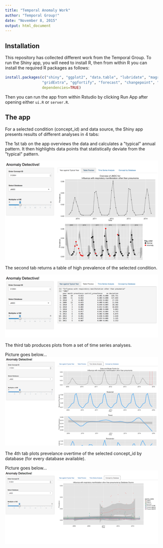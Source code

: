 ```yaml
---
title: "Temporal Anomaly Work"
author: "Temporal Group!"
date: "November 8, 2015"
output: html_document
---
```


## Installation


This repository has collected different work from the Temporal Group. To run the Shiny app, you will need to install R, then from within R you can install the required R packages as 
follows: 

```r
install.packages(c("shiny", "ggplot2", "data.table", "lubridate", "magrittr", 
                 "gridExtra", "ggfortify", "forecast", "changepoint", "strucchange"), 
                 dependencies=TRUE)
```

Then you can run the app from within Rstudio by clicking Run App after opening either 
`ui.R` or `server.R`. 

## The app

For a selected condition (concept_id) and data source, the Shiny app presents results of different analyses in 4 tabs:

The 1st tab on the app overviews the data and calculates a "typical" annual pattern. It then highlights data points that statistically deviate from the "typical" pattern.

![tab 1](https://github.com/alexperrone/dqcdm-temporal/blob/master/img/screenshot-03.png)

The second tab returns a table of high prevalence of the selected condition.

![tab 2](https://github.com/alexperrone/dqcdm-temporal/blob/master/img/screenshot-04.png)

The third tab produces plots from a set of time series analyses. 

Picture goes below...
![tab 3](https://github.com/alexperrone/dqcdm-temporal/blob/master/img/screenshot-07.png)

The 4th tab plots prevelance overtime of the selected concept_id by database (for every database available).  

Picture goes below...
![tab 4](https://github.com/alexperrone/dqcdm-temporal/blob/master/img/screenshot-08.png)
